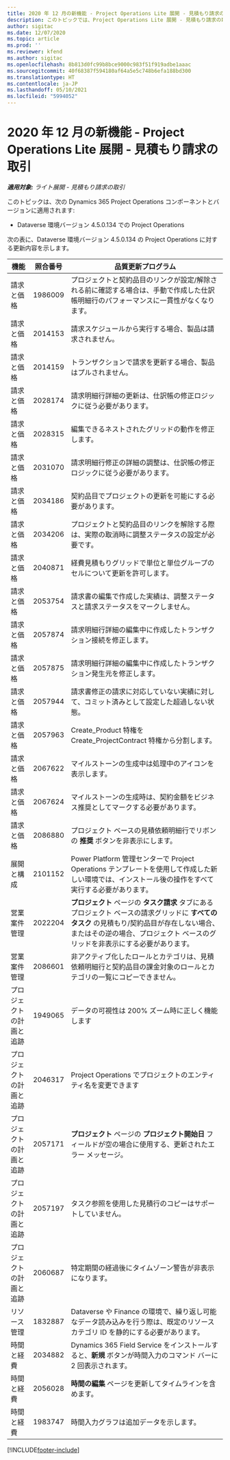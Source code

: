 ```yaml
---
title: 2020 年 12 月の新機能 - Project Operations Lite 展開 - 見積もり請求の取引
description: このトピックでは、Project Operations Lite 展開 - 見積もり請求の取引の 2020 年 12 月リリースで利用可能な品質更新について説明します。
author: sigitac
ms.date: 12/07/2020
ms.topic: article
ms.prod: ''
ms.reviewer: kfend
ms.author: sigitac
ms.openlocfilehash: 8b813d0fc99b8bce9000c983f51f919adbe1aaac
ms.sourcegitcommit: 40f68387f594180af64a5e5c748b6efa188bd300
ms.translationtype: HT
ms.contentlocale: ja-JP
ms.lasthandoff: 05/10/2021
ms.locfileid: "5994052"
---
```

# <a name="whats-new-december-2020---project-operations-lite-deployment---deal-to-proforma-invoicing"></a>2020 年 12 月の新機能 - Project Operations Lite 展開 - 見積もり請求の取引

_**適用対象:** ライト展開 - 見積もり請求の取引_

このトピックは、次の Dynamics 365 Project Operations コンポーネントとバージョンに適用されます:

  - Dataverse 環境バージョン 4.5.0.134 での Project Operations 

次の表に、Dataverse 環境バージョン 4.5.0.134 の Project Operations に対する更新内容を示します。

| **機能** | **照合番号** | **品質更新プログラム** |
| --- | --- | --- |
| 請求と価格 | 1986009 | プロジェクトと契約品目のリンクが設定/解除される前に確認する場合は、手動で作成した仕訳帳明細行のパフォーマンスに一貫性がなくなります。 |
| 請求と価格 | 2014153 | 請求スケジュールから実行する場合、製品は請求されません。 |
| 請求と価格 | 2014159 | トランザクションで請求を更新する場合、製品はプルされません。 |
| 請求と価格 | 2028174 | 請求明細行詳細の更新は、仕訳帳の修正ロジックに従う必要があります。 |
| 請求と価格 | 2028315 | 編集できるネストされたグリッドの動作を修正します。 |
| 請求と価格 | 2031070 | 請求明細行修正の詳細の調整は、仕訳帳の修正ロジックに従う必要があります。 |
| 請求と価格 | 2034186 | 契約品目でプロジェクトの更新を可能にする必要があります。 |
| 請求と価格 | 2034206 | プロジェクトと契約品目のリンクを解除する際は、実際の取消時に調整ステータスの設定が必要です。 |
| 請求と価格 | 2040871 | 経費見積もりグリッドで単位と単位グループのセルについて更新を許可します。 |
| 請求と価格 | 2053754 | 請求書の編集で作成した実績は、調整ステータスと請求ステータスをマークしません。 |
| 請求と価格 | 2057874 | 請求明細行詳細の編集中に作成したトランザクション接続を修正します。 |
| 請求と価格 | 2057875 | 請求明細行詳細の編集中に作成したトランザクション発生元を修正します。 |
| 請求と価格 | 2057944 | 請求書修正の請求に対応していない実績に対して、コミット済みとして設定した超過しない状態。 |
| 請求と価格 | 2057963 | Create\_Product 特権を Create\_ProjectContract 特権から分割します。 |
| 請求と価格 | 2067622 | マイルストーンの生成中は処理中のアイコンを表示します。 |
| 請求と価格 | 2067624 | マイルストーンの生成時は、契約金額をビジネス推奨としてマークする必要があります。 |
| 請求と価格 | 2086880 | プロジェクト ベースの見積依頼明細行でリボンの **推奨** ボタンを非表示にします。 |
| 展開と構成 | 2101152 | Power Platform 管理センターで Project Operations テンプレートを使用して作成した新しい環境では、インストール後の操作をすべて実行する必要があります。 |
|  営業案件管理 | 2022204 | **プロジェクト** ページの **タスク請求** タブにあるプロジェクト ベースの請求グリッドに **すべてのタスク** の見積もり/契約品目が存在しない場合、またはその逆の場合、プロジェクト ベースのグリッドを非表示にする必要があります。 |
|  営業案件管理 | 2086601 | 非アクティブ化したロールとカテゴリは、見積依頼明細行と契約品目の課金対象のロールとカテゴリの一覧にコピーできません。 |
| プロジェクトの計画と追跡 | 1949065 | データの可視性は 200% ズーム時に正しく機能します |
| プロジェクトの計画と追跡 | 2046317 | Project Operations でプロジェクトのエンティティ名を変更できます |
| プロジェクトの計画と追跡 | 2057171 | **プロジェクト** ページの **プロジェクト開始日** フィールドが空の場合に使用する、更新されたエラー メッセージ。 |
| プロジェクトの計画と追跡 | 2057197 | タスク参照を使用した見積行のコピーはサポートしていません。 |
| プロジェクトの計画と追跡 | 2060687 | 特定期間の経過後にタイムゾーン警告が非表示になります。 |
| リソース管理 | 1832887 | Dataverse や Finance の環境で、繰り返し可能なデータ読み込みを行う際は、既定のリソース カテゴリ ID を静的にする必要があります。 |
| 時間と経費 | 2034882 | Dynamics 365 Field Service をインストールすると、**新規** ボタンが時間入力のコマンド バーに 2 回表示されます。 |
| 時間と経費 | 2056028 | **時間の編集** ページを更新してタイムラインを含めます。 |
| 時間と経費 | 1983747 | 時間入力グラフは追加データを示します。 |


[!INCLUDE[footer-include](../../includes/footer-banner.md)]